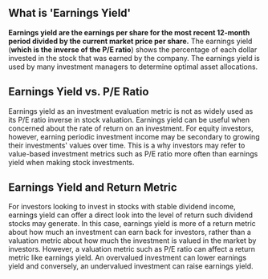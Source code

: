 ## What is 'Earnings Yield'
__Earnings yield are the earnings per share for the most recent 12-month period divided by the current market price per share.__ The earnings yield (__which is the inverse of the P/E ratio__) shows the percentage of each dollar invested in the stock that was earned by the company. The earnings yield is used by many investment managers to determine optimal asset allocations.

## Earnings Yield vs. P/E Ratio
Earnings yield as an investment evaluation metric is not as widely used as its P/E ratio inverse in stock valuation. Earnings yield can be useful when concerned about the rate of return on an investment. For equity investors, however, earning periodic investment income may be secondary to growing their investments' values over time. This is a why investors may refer to value-based investment metrics such as P/E ratio more often than earnings yield when making stock investments.

## Earnings Yield and Return Metric
For investors looking to invest in stocks with stable dividend income, earnings yield can offer a direct look into the level of return such dividend stocks may generate. In this case, earnings yield is more of a return metric about how much an investment can earn back for investors, rather than a valuation metric about how much the investment is valued in the market by investors. However, a valuation metric such as P/E ratio can affect a return metric like earnings yield. An overvalued investment can lower earnings yield and conversely, an undervalued investment can raise earnings yield.



